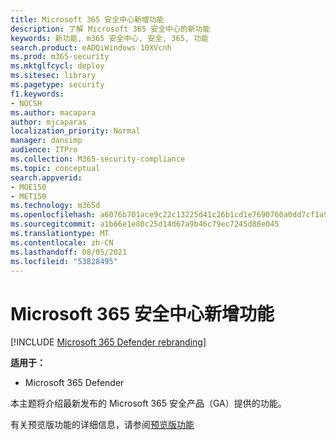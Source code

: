```yaml
---
title: Microsoft 365 安全中心新增功能
description: 了解 Microsoft 365 安全中心的新功能
keywords: 新功能, m365 安全中心, 安全, 365, 功能
search.product: eADQiWindows 10XVcnh
ms.prod: m365-security
ms.mktglfcycl: deploy
ms.sitesec: library
ms.pagetype: security
f1.keywords:
- NOCSH
ms.author: macapara
author: mjcaparas
localization_priority: Normal
manager: dansimp
audience: ITPro
ms.collection: M365-security-compliance
ms.topic: conceptual
search.appverid:
- MOE150
- MET150
ms.technology: m365d
ms.openlocfilehash: a6076b701ace9c22c13225d41c26b1cd1e7690760a0dd7cf1a9b981ad6a20e9c
ms.sourcegitcommit: a1b66e1e80c25d14d67a9b46c79ec7245d88e045
ms.translationtype: MT
ms.contentlocale: zh-CN
ms.lasthandoff: 08/05/2021
ms.locfileid: "53828495"
---
```

# <a name="whats-new-in-microsoft-365-security"></a>Microsoft 365 安全中心新增功能

[!INCLUDE [Microsoft 365 Defender rebranding](../includes/microsoft-defender.md)]


**适用于：**
- Microsoft 365 Defender



本主题将介绍最新发布的 Microsoft 365 安全产品（GA）提供的功能。 

有关预览版功能的详细信息，请参阅[预览版功能](preview.md)


